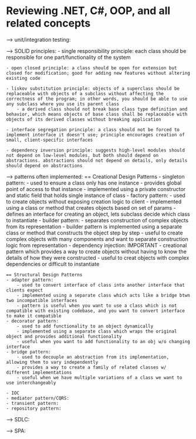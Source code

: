 Reviewing .NET, C#, OOP, and all related concepts
========================================================================

--> unit/integration testing:



--> SOLID principles:
    - single responsibility principle: each class should be responsible for one part/functionality of the system

    - open closed principle: a class should be open for extension but closed for modification; good for adding new features without altering existing code

    - liskov substitution principle: objects of a superclass should be replaceable with objects of a subclass without affecting the correctness of the program; in other words, you should be able to use any subclass where you use its parent class
        - a derived class should not break base class type definition and behavior, which means objects of base class shall be replaceable with objects of its derived classes without breaking application

    - interface segregation principle: a class should not be forced to implement interface it doesn't use; principle encourages creation of small, client-specific interfaces

    - dependency inversion principle: suggests high-level modules should not depend on low-level modules, but both should depend on abstractions. abstractions should not depend on details, only details should depend on abstractions


--> patterns often implemented:
    == Creational Design Patterns
    - singleton pattern:
        - used to ensure a class only has one instance
        - provides global point of access to that instance
        - implemented using a private constructor and static field that holds single instance of class
    - factory pattern:
        - used to create objects without exposing creation logic to client
        - implemented using a class or method that creates objects based on set of params
        - defines an interface for creating an object, lets subclass decide which class to instantiate
    - builder pattern:
        - separates construction of complex objects from its representation
        - builder pattern is implemented using a separate class or method that constructs the
        object step by step
        - useful to create complex objects with many components and want to separate construction logic from representation
    - dependency injection: IMPORTANT
        - creational pattern which provides a way to create objects without having to know the details of how they were constructed
        - useful to creat objects with complex dependencies or difficult to instantiate

    == Structural Design Patterns
    - adapter pattern:
        - used to convert interface of class into another interface that clients expect
        - implemented using a separate class which acts like a bridge btwn two incompatible interfaces
        - pattern is useful when you want to use a class which is not compatible with existing codebase, and you want to convert interface to make it compatible
    - decorator pattern:
        - used to add functionality to an object dynamically
        - implemented using a separate class which wraps the original object and provides additional functionality
        - useful when you want to add functionality to an obj w/o changing interface
    - bridge pattern: 
        - used to decouple an abstraction from its implementation, allowing them to vary independently
        - provides a way to create a family of related classes w/ different implementations
        - useful when we have multiple variations of a class we want to use interchangeably

    - IOC
    - mediator pattern/CQRS: 
    - transient pattern:
    - repository pattern: 

--> SDLC:


--> SPA: